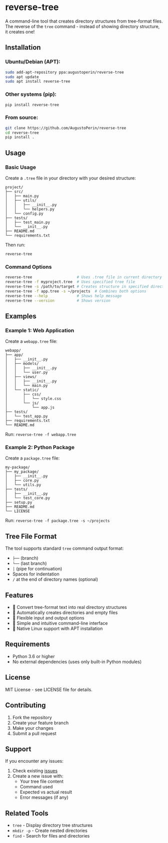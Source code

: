 # reverse-tree

A command-line tool that creates directory structures from tree-format files. The reverse of the `tree` command - instead of showing directory structure, it creates one!

## Installation

### Ubuntu/Debian (APT):
```bash
sudo add-apt-repository ppa:augustoperin/reverse-tree
sudo apt update
sudo apt install reverse-tree
```

### Other systems (pip):
```bash
pip install reverse-tree
```

### From source:
```bash
git clone https://github.com/AugustoPerin/reverse-tree
cd reverse-tree
pip install .
```

## Usage

### Basic Usage
Create a `.tree` file in your directory with your desired structure:

```
project/
├── src/
│   ├── main.py
│   ├── utils/
│   │   ├── __init__.py
│   │   └── helpers.py
│   └── config.py
├── tests/
│   ├── test_main.py
│   └── __init__.py
├── README.md
└── requirements.txt
```

Then run:
```bash
reverse-tree
```

### Command Options

```bash
reverse-tree                    # Uses .tree file in current directory
reverse-tree -f myproject.tree  # Uses specified tree file
reverse-tree -s /path/to/target # Creates structure in specified directory
reverse-tree -f app.tree -s ~/projects  # Combines both options
reverse-tree --help             # Shows help message
reverse-tree --version          # Shows version
```

## Examples

### Example 1: Web Application
Create a `webapp.tree` file:
```
webapp/
├── app/
│   ├── __init__.py
│   ├── models/
│   │   ├── __init__.py
│   │   └── user.py
│   ├── views/
│   │   ├── __init__.py
│   │   └── main.py
│   └── static/
│       ├── css/
│       │   └── style.css
│       └── js/
│           └── app.js
├── tests/
│   └── test_app.py
├── requirements.txt
└── README.md
```

Run: `reverse-tree -f webapp.tree`

### Example 2: Python Package
Create a `package.tree` file:
```
my-package/
├── my_package/
│   ├── __init__.py
│   ├── core.py
│   └── utils.py
├── tests/
│   ├── __init__.py
│   └── test_core.py
├── setup.py
├── README.md
└── LICENSE
```

Run: `reverse-tree -f package.tree -s ~/projects`

## Tree File Format

The tool supports standard `tree` command output format:

- `├──` (branch)
- `└──` (last branch)  
- `│` (pipe for continuation)
- Spaces for indentation
- `/` at the end of directory names (optional)

## Features

- 🌳 Convert tree-format text into real directory structures
- 📁 Automatically creates directories and empty files
- 🎯 Flexible input and output options
- 🚀 Simple and intuitive command-line interface
- 🐧 Native Linux support with APT installation

## Requirements

- Python 3.6 or higher
- No external dependencies (uses only built-in Python modules)

## License

MIT License - see LICENSE file for details.

## Contributing

1. Fork the repository
2. Create your feature branch
3. Make your changes
4. Submit a pull request

## Support

If you encounter any issues:

1. Check existing [issues](https://github.com/AugustoPerin/reverse-tree/issues)
2. Create a new issue with:
   - Your tree file content
   - Command used
   - Expected vs actual result
   - Error messages (if any)

## Related Tools

- `tree` - Display directory tree structures
- `mkdir -p` - Create nested directories
- `find` - Search for files and directories